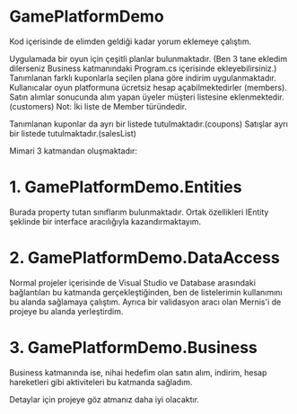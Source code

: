 # GamePlatformDemo
Kod içerisinde de elimden geldiği kadar yorum eklemeye çalıştım.

Uygulamada bir oyun için çeşitli planlar bulunmaktadır. (Ben 3 tane ekledim dilerseniz Business katmanındaki Program.cs içerisinde ekleyebilirsiniz.)
Tanımlanan farklı kuponlarla seçilen plana göre indirim uygulanmaktadır.
Kullanıcalar oyun platformuna ücretsiz hesap açabilmektedirler (members).
Satın alımlar sonucunda alım yapan üyeler müşteri listesine eklenmektedir.(customers)
Not: İki liste de Member türündedir.

Tanımlanan kuponlar da ayrı bir listede tutulmaktadır.(coupons)
Satışlar ayrı bir listede tutulmaktadır.(salesList)

Mimari 3 katmandan oluşmaktadır: 
# 1. GamePlatformDemo.Entities
Burada property tutan sınıflarım bulunmaktadır. 
Ortak özellikleri IEntity şeklinde bir interface aracılığıyla kazandırmaktayım.
# 2. GamePlatformDemo.DataAccess
Normal projeler içerisinde de Visual Studio ve Database arasındaki bağlantıları bu katmanda gerçekleştiğinden, ben de listelerimin kullanımını bu alanda sağlamaya çalıştım.
Ayrıca bir validasyon aracı olan Mernis'i de projeye bu alanda yerleştirdim.
# 3. GamePlatformDemo.Business
Business katmanında ise, nihai hedefim olan satın alım, indirim, hesap hareketleri gibi aktiviteleri bu katmanda sağladım.

Detaylar için projeye göz atmanız daha iyi olacaktır.
